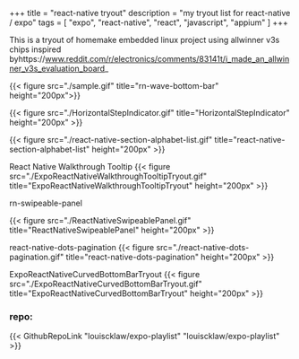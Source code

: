 +++
title = "react-native tryout"
description = "my tryout list for react-native / expo"
tags = [
    "expo",
    "react-native",
    "react",
    "javascript",
    "appium"
]
+++

This is a tryout of homemake embedded linux project using allwinner v3s chips inspired byhttps://www.reddit.com/r/electronics/comments/83141t/i_made_an_allwinner_v3s_evaluation_board_


{{< figure src="./sample.gif" title="rn-wave-bottom-bar" height="200px">}}

{{< figure src="./HorizontalStepIndicator.gif" title="HorizontalStepIndicator" height="200px" >}}

{{< figure src="./react-native-section-alphabet-list.gif" title="react-native-section-alphabet-list" height="200px" >}}

React Native Walkthrough Tooltip
{{< figure src="./ExpoReactNativeWalkthroughTooltipTryout.gif" title="ExpoReactNativeWalkthroughTooltipTryout" height="200px" >}}

rn-swipeable-panel

{{< figure src="./ReactNativeSwipeablePanel.gif" title="ReactNativeSwipeablePanel" height="200px" >}}


react-native-dots-pagination
{{< figure src="./react-native-dots-pagination.gif" title="react-native-dots-pagination" height="200px" >}}

ExpoReactNativeCurvedBottomBarTryout
{{< figure src="./ExpoReactNativeCurvedBottomBarTryout.gif" title="ExpoReactNativeCurvedBottomBarTryout" height="200px" >}}

### repo:

{{< GithubRepoLink "louiscklaw/expo-playlist" "louiscklaw/expo-playlist" >}}
